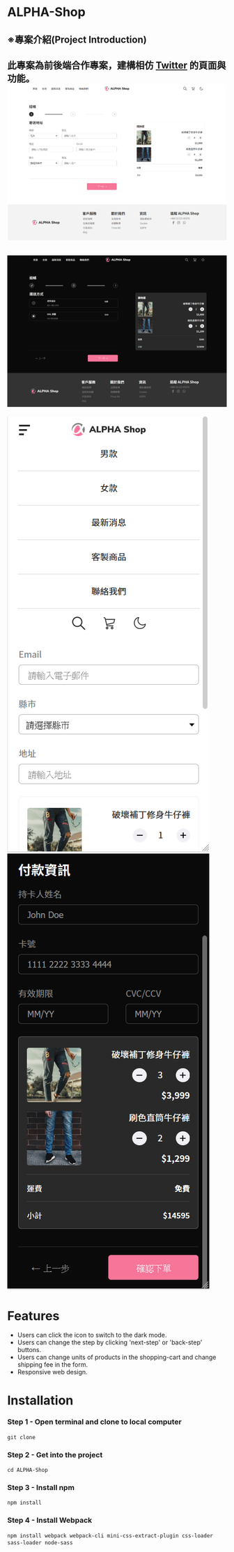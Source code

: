 # ALPHA-Shop
## ※專案介紹(Project Introduction)
此專案為前後端合作專案，建構相仿 [Twitter](https://twitter.com) 的頁面與功能。
![image](https://github.com/yukai1023/ALPHA-Shop/blob/main/images/web-light.png)
-
![image](https://github.com/yukai1023/ALPHA-Shop/blob/main/images/web-dark.png)
-
![image](https://github.com/yukai1023/ALPHA-Shop/blob/main/images/phone-light.png)![image](https://github.com/yukai1023/ALPHA-Shop/blob/main/images/phone-dark.png)

# Features
* Users can click the icon to switch to the dark mode.
* Users can change the step by clicking 'next-step' or 'back-step' buttons.
* Users can change units of products in the shopping-cart and change shipping fee in the form. 
* Responsive web design.

# Installation

### Step 1 - Open terminal and clone to local computer
    git clone 
### Step 2 - Get into the project
    cd ALPHA-Shop
### Step 3 - Install npm
    npm install
### Step 4 - Install Webpack
    npm install webpack webpack-cli mini-css-extract-plugin css-loader sass-loader node-sass
